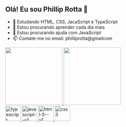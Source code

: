 ## Olá! Eu sou Phillip Rotta 👋

- 🌱 Estudando HTML, CSS, JacaScript e TypeScript
- 👯 Estou procurando aprender cada dia mais
- 🤔 Estou procurando ajuda com JavaScript
- 📫 Contate-me no email: philliprotta@gmailcom

<div>
  <a href="htts://github.com/philliprotta">
  <img height="180em" src="https://github-redme-stats.vercel.app/api?username=philliprotta&show_icons=true&theme=dark&include_all_commits=true&count_private=true"/>
  <img height="180em" src="https://github-redme-stats.vercel.app/api/top-langs/?username=philliprotta&layout=compact&langs_count=16&theme=dark"/>
</div>

<div>
<img width="48" height="48" src="https://img.icons8.com/color/48/typescript.png" alt="typescript"/>
<img width="48" height="48" src="https://img.icons8.com/color/48/javascript--v1.png" alt="javascript--v1"/>
<img width="48" height="48" src="https://img.icons8.com/color/48/html-5--v1.png" alt="html-5--v1"/>
<img width="48" height="48" src="https://img.icons8.com/color/48/css3.png" alt="css3"/>
</div>

<div>
  
</div>

